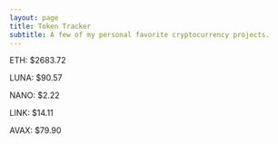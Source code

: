 ```yaml
---
layout: page
title: Token Tracker
subtitle: A few of my personal favorite cryptocurrency projects.
---
```


<!--BEGINCRYPTOINPUT-->
ETH: $2683.72

LUNA: $90.57

NANO: $2.22

LINK: $14.11

AVAX: $79.90

<!--ENDCRYPTOINPUT-->
